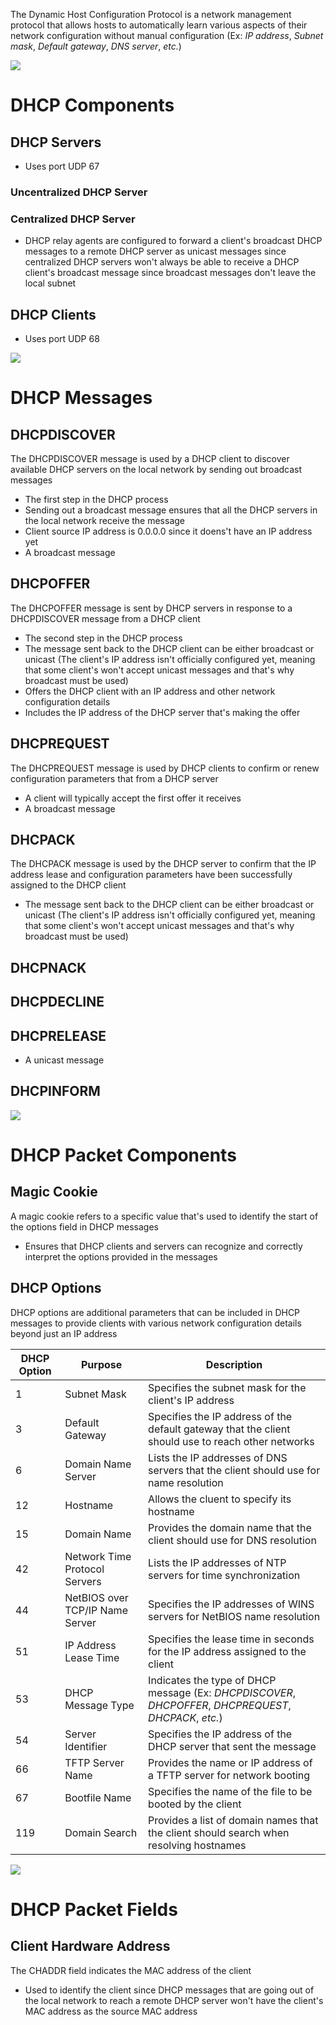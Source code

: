 The Dynamic Host Configuration Protocol is a network management protocol that allows hosts to automatically learn various aspects of their network configuration without manual configuration (Ex: *IP address*, *Subnet mask*, *Default gateway*, *DNS server*, *etc.*)

![](https://github.com/JonmarCorpuz/SecondBrain/blob/main/Assets/Whitespace.png)

# DHCP Components

## DHCP Servers

* Uses port UDP 67

### Uncentralized DHCP Server

### Centralized DHCP Server

* DHCP relay agents are configured to forward a client's broadcast DHCP messages to a remote DHCP server as unicast messages since centralized DHCP servers won't always be able to receive a DHCP client's broadcast message since broadcast messages don't leave the local subnet

## DHCP Clients

* Uses port UDP 68

![](https://github.com/JonmarCorpuz/SecondBrain/blob/main/Assets/Whitespace.png)

# DHCP Messages

## DHCPDISCOVER

The DHCPDISCOVER message is used by a DHCP client to discover available DHCP servers on the local network by sending out broadcast messages  

* The first step in the DHCP process
* Sending out a broadcast message ensures that all the DHCP servers in the local network receive the message
* Client source IP address is 0.0.0.0 since it doens't have an IP address yet
* A broadcast message

## DHCPOFFER

The DHCPOFFER message is sent by DHCP servers in response to a DHCPDISCOVER message from a DHCP client

* The second step in the DHCP process
* The message sent back to the DHCP client can be either broadcast or unicast (The client's IP address isn't officially configured yet, meaning that some client's won't accept unicast messages and that's why broadcast must be used)
* Offers the DHCP client with an IP address and other network configuration details
* Includes the IP address of the DHCP server that's making the offer

## DHCPREQUEST

The DHCPREQUEST message is used by DHCP clients to confirm or renew configuration parameters that from a DHCP server

* A client will typically accept the first offer it receives
* A broadcast message 

## DHCPACK

The DHCPACK message is used by the DHCP server to confirm that the IP address lease and configuration parameters have been successfully assigned to the DHCP client

* The message sent back to the DHCP client can be either broadcast or unicast (The client's IP address isn't officially configured yet, meaning that some client's won't accept unicast messages and that's why broadcast must be used)

## DHCPNACK

## DHCPDECLINE

## DHCPRELEASE

* A unicast message

## DHCPINFORM

![](https://github.com/JonmarCorpuz/SecondBrain/blob/main/Assets/Whitespace.png)

# DHCP Packet Components

## Magic Cookie

A magic cookie refers to a specific value that's used to identify the start of the options field in DHCP messages

* Ensures that DHCP clients and servers can recognize and correctly interpret the options provided in the messages

## DHCP Options

DHCP options are additional parameters that can be included in DHCP messages to provide clients with various network configuration details beyond just an IP address

| DHCP Option | Purpose | Description |
| --- | --- | --- |
| 1 | Subnet Mask | Specifies the subnet mask for the client's IP address |
| 3 | Default Gateway | Specifies the IP address of the default gateway that the client should use to reach other networks |
| 6 | Domain Name Server | Lists the IP addresses of DNS servers that the client should use for name resolution |
| 12 | Hostname | Allows the cluent to specify its hostname |
| 15 | Domain Name | Provides the domain name that the client should use for DNS resolution |
| 42 | Network Time Protocol Servers | Lists the IP addresses of NTP servers for time synchronization |
| 44 | NetBIOS over TCP/IP Name Server | Specifies the IP addresses of WINS servers for NetBIOS name resolution |
| 51 | IP Address Lease Time | Specifies the lease time in seconds for the IP address assigned to the client |
| 53 | DHCP Message Type | Indicates the type of DHCP message (Ex: *DHCPDISCOVER*, *DHCPOFFER*, *DHCPREQUEST*, *DHCPACK*, *etc.*)
| 54 | Server Identifier | Specifies the IP address of the DHCP server that sent the message |
| 66 | TFTP Server Name | Provides the name or IP address of a TFTP server for network booting |
| 67 | Bootfile Name | Specifies the name of the file to be booted by the client |
| 119 | Domain Search | Provides a list of domain names that the client should search when resolving hostnames |

![](https://github.com/JonmarCorpuz/SecondBrain/blob/main/Assets/Whitespace.png)

# DHCP Packet Fields

## Client Hardware Address

The CHADDR field indicates the MAC address of the client

* Used to identify the client since DHCP messages that are going out of the local network to reach a remote DHCP server won't have the client's MAC address as the source MAC address
